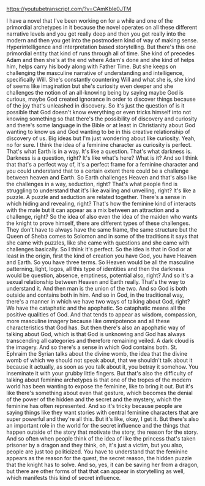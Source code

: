 https://youtubetranscript.com/?v=CAmKble0JTM

 I have a novel that I've been working on for a while and one of the primordial archetypes in it because the novel operates on all these different narrative levels and you get really deep and then you get really into the modern and then you get into the postmodern kind of way of making sense. Hyperintelligence and interpretation based storytelling. But there's this one primordial entity that kind of runs through all of time. She kind of precedes Adam and then she's at the end where Adam's done and she kind of helps him, helps carry his body along with Father Time. But she keeps on challenging the masculine narrative of understanding and intelligence, specifically Will. She's constantly countering Will and what she is, she kind of seems like imagination but she's curiosity even deeper and she challenges the notion of an all-knowing being by saying maybe God is curious, maybe God created ignorance in order to discover things because of the joy that's unleashed in discovery. So it's just the question of is it possible that God doesn't know everything or even tricks himself into not knowing something so that there's the possibility of discovery and curiosity and there's some language in the Bible or at least in Christianity about God wanting to know us and God wanting to be in this creative relationship of discovery of us. Big ideas but I'm just wondering about like curiosity. Yeah, no for sure. I think the idea of a feminine character as curiosity is perfect. That's what Earth is in a way. It's like a question. That's what darkness is. Darkness is a question, right? It's like what's here? What is it? And so I think that that's a perfect way of, it's a perfect frame for a feminine character and you could understand that to a certain extent there could be a challenge between heaven and Earth. So Earth challenges Heaven and that's also like the challenges in a way, seduction, right? That's what people find is struggling to understand that it's like availing and unveiling, right? It's like a puzzle. A puzzle and seduction are related together. There's a sense in which hiding and revealing, right? That's how the feminine kind of interacts with the male but it can appear as a mix between an attraction and a challenge, right? So the idea of also even the idea of the maiden who wants the knight to prove himself, there are different types of these challenges. They don't have to always have the same frame, the same structure but the Queen of Sheba comes to Solomon and in some of the traditions it says that she came with puzzles, like she came with questions and she came with challenges basically. So I think it's perfect. So the idea is that in God or at least in the origin, first the kind of creation you have God, you have Heaven and Earth. So you have three terms. So Heaven would be all the masculine patterning, light, logos, all this type of identities and then the darkness would be question, absence, emptiness, potential also, right? And so it's a sexual relationship between Heaven and Earth really. That's the way to understand it. And then man is the union of the two. And so God is both outside and contains both in him. And so in God, in the traditional way, there's a manner in which we have two ways of talking about God, right? We have the cataphatic and the apophatic. So cataphatic means all the positive qualities of God. And that tends to appear as wisdom, compassion, more masculine imagery because like omnipotence and all these characteristics that God has. But then there's also an apophatic way of talking about God, which is that God is unknowing and God has always transcending all categories and therefore remaining veiled. A dark cloud is the imagery. And so there's a sense in which God contains both. St. Ephraim the Syrian talks about the divine womb, the idea that the divine womb of which we should not speak about, that we shouldn't talk about it because it actually, as soon as you talk about it, you betray it somehow. You inseminate it with your grubby little fingers. But that's also the difficulty of talking about feminine archetypes is that one of the tropes of the modern world has been wanting to expose the feminine, like to bring it out. But it's like there's something about even that gesture, which becomes the denial of the power of the hidden and the secret and the mystery, which the feminine has often represented. And so it's tricky because people are saying things like they want stories with central feminine characters that are super powerful and they're all this. But it's like, okay, I get it. But there's also an important role in the world for the secret influence and the things that happen outside of the story that motivate the story, the reason for the story. And so often when people think of the idea of like the princess that's taken prisoner by a dragon and they think, oh, it's just a victim, but you also, people are just too politicized. You have to understand that the feminine appears as the reason for the quest, the secret reason, the hidden puzzle that the knight has to solve. And so, yes, it can be saving her from a dragon, but there are other forms of that that can appear in storytelling as well, which manifests this kind of secret influence.